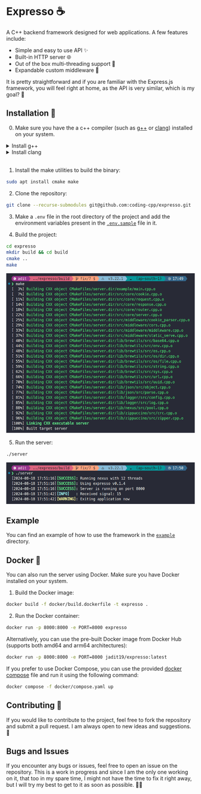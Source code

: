 # Expresso ☕️

A C++ backend framework designed for web applications. A few features include:

- Simple and easy to use API ✨
- Built-in HTTP server 🌐
- Out of the box multi-threading support 🧵
- Expandable custom middleware 🧩

It is pretty straightforward and if you are familiar with the Express.js framework, you will feel right at home, as the API is very similar, which is my goal? 🎯

## Installation 🚀

0. Make sure you have the a c++ compiler (such as [g++](https://gcc.gnu.org/) or [clang](https://clang.llvm.org/)) installed on your system.

<details>
  <summary>Install g++</summary>
  
  ```bash
  sudo apt install g++
  ```
</details>

<details>
  <summary>Install clang</summary>
  
  ```bash
  sudo apt install clang
  ```
</details>
<br />

1. Install the make utilities to build the binary:

```bash
sudo apt install cmake make
```

2. Clone the repository:

```bash
git clone --recurse-submodules git@github.com:coding-cpp/expresso.git
```

3. Make a `.env` file in the root directory of the project and add the environment variables present in the [`.env.sample`](./.env.sample) file in it.

4. Build the project:

```bash
cd expresso
mkdir build && cd build
cmake ..
make
```

![Building](./assets/github/build.png)

5. Run the server:

```bash
./server
```

![Starting](./assets/github/start.png)

## Example

You can find an example of how to use the framework in the [`example`](./example/) directory.

## Docker 🐳

You can also run the server using Docker. Make sure you have Docker installed on your system.

1. Build the Docker image:

```bash
docker build -f docker/build.dockerfile -t expresso .
```

2. Run the Docker container:

```bash
docker run -p 8000:8000 -e PORT=8000 expresso
```

Alternatively, you can use the pre-built Docker image from Docker Hub (supports both amd64 and arm64 architectures):

```bash
docker run -p 8000:8000 -e PORT=8000 jadit19/expresso:latest
```

If you prefer to use Docker Compose, you can use the provided [docker compose](./docker/compose.yaml) file and run it using the following command:

```bash
docker compose -f docker/compose.yaml up
```

## Contributing 🤝

If you would like to contribute to the project, feel free to fork the repository and submit a pull request. I am always open to new ideas and suggestions. 🚀

## Bugs and Issues

If you encounter any bugs or issues, feel free to open an issue on the repository. This is a work in progress and since I am the only one working on it, that too in my spare time, I might not have the time to fix it right away, but I will try my best to get to it as soon as possible. 🐛🔧
